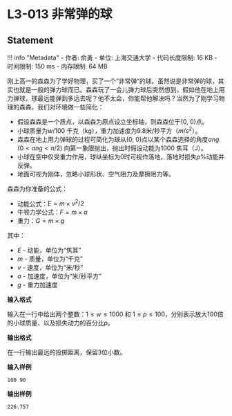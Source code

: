 
# L3-013 非常弹的球

## Statement

!!! info "Metadata"
    - 作者: 俞勇
    - 单位: 上海交通大学
    - 代码长度限制: 16 KB
    - 时间限制: 150 ms
    - 内存限制: 64 MB

刚上高一的森森为了学好物理，买了一个“非常弹”的球。虽然说是非常弹的球，其实也就是一般的弹力球而已。森森玩了一会儿弹力球后突然想到，假如他在地上用力弹球，球最远能弹到多远去呢？他不太会，你能帮他解决吗？当然为了刚学习物理的森森，我们对环境做一些简化：

- 假设森森是一个质点，以森森为原点设立坐标轴，则森森位于(0, 0)点。
- 小球质量为$w/100$ 千克（kg），重力加速度为9.8米/秒平方（$m/s^2$）。
- 森森在地上用力弹球的过程可简化为球从(0, 0)点以某个森森选择的角度$ang$ ($0 < ang < \pi/2$) 向第一象限抛出，抛出时假设动能为1000 焦耳（J）。
- 小球在空中仅受重力作用，球纵坐标为0时可视作落地，落地时损失$p\%$动能并反弹。
- 地面可视为刚体，忽略小球形状、空气阻力及摩擦阻力等。

森森为你准备的公式：

- 动能公式：$E = m\times v^2 / 2$
- 牛顿力学公式：$F = m\times a$
- 重力：$G = m\times g$

其中：

- $E$ - 动能，单位为“焦耳”
- $m$ - 质量，单位为“千克”
- $v$ - 速度，单位为“米/秒”
- $a$ - 加速度，单位为“米/秒平方”
- $g$ - 重力加速度

**输入格式**

输入在一行中给出两个整数：$1 \le w \le 1000$ 和 $1 \le p \le 100$，分别表示放大100倍的小球质量、以及损失动力的百分比$p$。

**输出格式**

在一行输出最远的投掷距离，保留3位小数。

**输入样例**
```plaintext
100 90
```

**输出样例**
```plaintext
226.757
```
